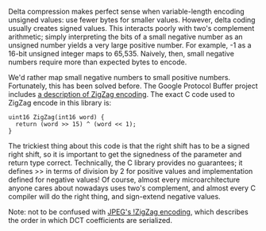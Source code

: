 Delta compression makes perfect sense when variable-length encoding unsigned values: use fewer bytes for smaller values. However, delta coding usually creates signed values. This interacts poorly with two's complement arithmetic; simply interpreting the bits of a small negative number as an unsigned number yields a very large positive number. For example, -1 as a 16-bit unsigned integer maps to 65,535. Naively, then, small negative numbers require more than expected bytes to encode.

We'd rather map small negative numbers to small positive numbers. Fortunately, this has been solved before. The Google Protocol Buffer project includes [a description of ZigZag encoding](http://code.google.com/apis/protocolbuffers/docs/encoding.html#types). The exact C code used to ZigZag encode in this library is:

```
uint16 ZigZag(int16 word) {
  return (word >> 15) ^ (word << 1);
}
```

The trickiest thing about this code is that the right shift has to be a signed right shift, so it is important to get the signedness of the parameter and return type correct. Technically, the C library provides no guarantees; it defines >> in terms of division by 2 for positive values and implementation defined for negative values! Of course, almost every microarchitecture anyone cares about nowadays uses two's complement, and almost every C compiler will do the right thing, and sign-extend negative values.

Note: not to be confused with [JPEG's !ZigZag encoding](http://en.wikipedia.org/wiki/JPEG#Entropy_coding), which describes the order in which DCT coefficients are serialized.